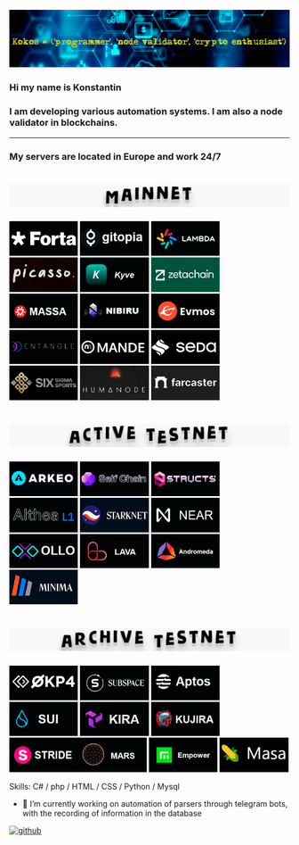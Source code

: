 ![I am a programmer and node validator](https://github.com/KokosP/KokosP/blob/main/1360.png?raw=true)

### Hi my name is Konstantin 
### I am developing various automation systems. I am also a node validator in blockchains.
__________________________________________________________________________________________
### My servers are located in Europe and work 24/7


<h1 align="center"> 
<img src="https://github.com/KokosP/KokosP/blob/main/mainnet.gif" /></h1>

[<img src="https://github.com/KokosP/KokosP/blob/main/forta.png"  width='24.5%'>](https://app.forta.network/nodePool/438/) [<img src="https://github.com/KokosP/KokosP/blob/main/gitopia.png"  width='24.5%'>](https://exp.sbgid.com/gitopia/staking/gitopiavaloper1pujjgy9tde3fln5alcc7kjtmr2klsxne4ae8a8) [<img src="https://github.com/KokosP/KokosP/blob/main/lambda.png"  width='24.5%'>](https://exp.sbgid.com/lambda/staking/lambvaloper1nf9qvfw34a3tmy5skzmv4m4mmnesntkw4zvtpm) [<img src="https://github.com/KokosP/KokosP/blob/main/picasso.png"  width='24.5%'>](https://exp.sbgid.com/kyve/staking/kyvevaloper1t3d8065y2gdqjwdegqf4ezgzykuwgenpcnv2la) [<img src="https://github.com/KokosP/KokosP/blob/main/kyve.png"  width='24.5%'>](https://explorer.nodestake.top/kyve/staking/kyvevaloper1t3d8065y2gdqjwdegqf4ezgzykuwgenpcnv2la) [<img src="https://github.com/KokosP/KokosP/blob/main/zetachain.png"  width='24.5%'>](https://exp.sbgid.com/zetachain/staking/zetavaloper1xfcp0wwtsprj2vtp0572f69tvkml6ycxsmlm5p) [<img src="https://github.com/KokosP/KokosP/blob/main/massa.png"  width='24.5%'>](https://explorer.massa.net/mainnet/address/AU12DRfRrtfDHmyFnPDqeYGXWkAfEQfqA7beeP8wM8YdbWUtUPK4h) [<img src="https://raw.githubusercontent.com/KokosP/KokosP/65271d038480129283a60d70c706fbef7d7ce6e2/nibiru.png"  width='24.5%'>](https://exp.sbgid.com/nibiru/staking/nibivaloper1nz32jq073q6yhxfurx2naeddx2ae9zz3jckf4c) [<img src="https://github.com/KokosP/KokosP/blob/main/evmos.png"  width='24.5%'>](https://exp.sbgid.com/evmos/staking/evmosvaloper16xfg4dtls7ysxyvc4swycz2k80p3qkesx88nss) [<img src="https://github.com/KokosP/KokosP/blob/main/entangle.png"  width='24.5%'>](https://explorer.aknodes.com/ENTANGLE-MAINNET/staking/entvaloper1lkgane3f47w6svt0nzx454na0lx4x3uucknyal) [<img src="https://raw.githubusercontent.com/KokosP/KokosP/65271d038480129283a60d70c706fbef7d7ce6e2/mande.png"  width='24.5%'>](https://explorer.stavr.tech/mande-chain/staking/mandevaloper1zf05u0wn8wkwszk9cq3xljj7zh7xrn83qgpsf0) [<img src="https://github.com/KokosP/KokosP/blob/main/seda.png"  width='24.5%'>](https://exp.sbgid.com/seda-mainnet/staking/sedavaloper1ynzkclcwsc544hcvmen4chxcv83eh3dm92y00x) [<img src="https://github.com/KokosP/KokosP/blob/main/sge.png"  width='24.5%'>](https://exp.sbgid.com/sge-mainnet/staking/sgevaloper1lsjrppras4wxaqskpwkmjnzce6qnt8pwmttr8g) <img src="https://github.com/KokosP/KokosP/blob/main/humanode.png"  width='24.5%'> <img src="https://github.com/KokosP/KokosP/blob/main/farcaster.png"  width='24.5%'>

<h1 align="center"> 
<img src="https://github.com/KokosP/KokosP/blob/main/active testnet.gif" /></h1>

[<img src="https://github.com/KokosP/KokosP/blob/main/arkeo.png"  width='24.5%'>](https://arkeo.exploreme.pro/validator/tarkeovaloper1gtyrxxpvlfnh8mcrhrm8a72p6sg9f4vsmpgd77) [<img src="https://github.com/KokosP/KokosP/blob/main/selfchain.png"  width='24.5%'>](https://explorer.nodex.one/selfchain/staking/selfvaloper1dzrqnn56kkrt4nanxyazvt90png4nfypd39e0m) [<img src="https://github.com/KokosP/KokosP/blob/8257fdbb356b9847565e375a942b8b1fb6612c45/structs.png"  width='24.5%'>](https://testnet-explorer.genznodes.dev/structs/staking/structsvaloper1hlfsuwjrjc2mkdufkdlzwgj4sky9jerj7wf8rf) [<img src="https://github.com/KokosP/KokosP/blob/main/althea.png"  width='24.5%'>](https://exp.stakevillage.net/althea-testnet/staking/altheavaloper1mgxracxfqra8xf9k8nn3ljexjuxsymscah766n) <img src="https://github.com/KokosP/KokosP/blob/main/starknet.png"  width='24.5%'> <img src="https://github.com/KokosP/KokosP/blob/main/near.png"  width='24.5%'>   
[<img src="https://github.com/KokosP/KokosP/blob/main/ollo.png"  width='24.5%'>](https://explorer.bccnodes.com/ollo/staking/ollovaloper176e9fjuuzp88pe94epscfk5p6s2k7zaludwxwl) 
[<img src="https://github.com/KokosP/KokosP/blob/main/lava.png"  width='24.5%'>](https://lava.explorers.guru/validator/lava@valoper1uhnqhw75xyu4kxj7lqhenlnl8kw62x269zqv4q) [<img src="https://github.com/KokosP/KokosP/blob/main/andromeda.png"  width='24.5%'>](https://andromeda.exploreme.pro/validator/andrvaloper10wz6r4hr5scv3pfn3hh4l8885xvru43d32jgss) [<img src="https://github.com/KokosP/KokosP/blob/main/minima.png"  width='24.5%'>](https://incentive.minima.global/account/register?inviteCode=GIGTSRVR)


<h1 align="center">
<img src="https://github.com/KokosP/KokosP/blob/main/archive testnet.gif" /></h1>

[<img src="https://github.com/KokosP/KokosP/blob/main/opk4.png"  width='24.5%'>](https://okp4.explorers.guru/validator/okp4valoper1sl7y7df3ju96g7nufprng659velyx8mn93nj2v)  <img src="https://github.com/KokosP/KokosP/blob/main/sun.png"  width='24.5%'> <img src="https://github.com/KokosP/KokosP/blob/main/aptos.png"  width='24.5%'> 
<img src="https://github.com/KokosP/KokosP/blob/main/sui.png"  width='24.5%'> <img src="https://github.com/KokosP/KokosP/blob/main/kira.png"  width='24.5%'> <img src="https://github.com/KokosP/KokosP/blob/main/kujira.png"  width='24.5%'>  <img src="https://github.com/KokosP/KokosP/blob/main/stride.png"  width='24.5%'>[<img src="https://github.com/KokosP/KokosP/blob/main/mars.png"  width='24.5%'>](https://mars.explorers.guru/validator/marsvaloper14w6jjyqq9tqzah0fnucdesllpzl54g7gpj0tgw) [<img src="https://github.com/KokosP/KokosP/blob/main/empower.png"  width='24.5%'>](https://empowerchain.exploreme.pro/validator/empowervaloper1yeeyh7tt3d7vq44wuw30xk82p9s95pxw45h39k) <img src="https://github.com/KokosP/KokosP/blob/main/masa.png"  width='24.5%'>



<!--![Image](https://github.com/KokosP/KokosP/blob/main/masa.png?raw=true )

![Image](https://github.com/KokosP/KokosP/blob/main/minima.png?raw=true)

![Image](https://github.com/KokosP/KokosP/blob/main/starknet.png?raw=true)

![Image](https://github.com/KokosP/KokosP/blob/main/mande.png?raw=true)

![Image](https://github.com/KokosP/KokosP/blob/main/nibiru.png?raw=true)

![Image](https://github.com/KokosP/KokosP/blob/main/opk4.png?raw=true)-->



Skills:  С# / php /  HTML  /  CSS / Python  / Mysql

- 🔭 I’m currently working on automation of parsers through telegram bots, with the recording of information in the database 


[<img src='https://cdn.jsdelivr.net/npm/simple-icons@3.0.1/icons/github.svg' alt='github' height='40'>](https://github.com/KokosP)  

  
